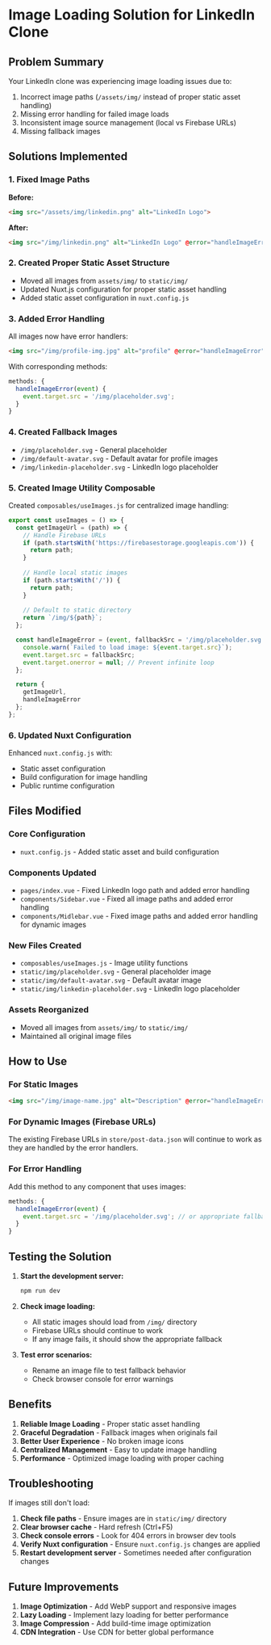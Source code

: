 # Image Loading Solution for LinkedIn Clone

## Problem Summary
Your LinkedIn clone was experiencing image loading issues due to:
1. Incorrect image paths (`/assets/img/` instead of proper static asset handling)
2. Missing error handling for failed image loads
3. Inconsistent image source management (local vs Firebase URLs)
4. Missing fallback images

## Solutions Implemented

### 1. Fixed Image Paths
**Before:**
```html
<img src="/assets/img/linkedin.png" alt="LinkedIn Logo">
```

**After:**
```html
<img src="/img/linkedin.png" alt="LinkedIn Logo" @error="handleImageError">
```

### 2. Created Proper Static Asset Structure
- Moved all images from `assets/img/` to `static/img/`
- Updated Nuxt.js configuration for proper static asset handling
- Added static asset configuration in `nuxt.config.js`

### 3. Added Error Handling
All images now have error handlers:
```html
<img src="/img/profile-img.jpg" alt="profile" @error="handleImageError" />
```

With corresponding methods:
```javascript
methods: {
  handleImageError(event) {
    event.target.src = '/img/placeholder.svg';
  }
}
```

### 4. Created Fallback Images
- `/img/placeholder.svg` - General placeholder
- `/img/default-avatar.svg` - Default avatar for profile images
- `/img/linkedin-placeholder.svg` - LinkedIn logo placeholder

### 5. Created Image Utility Composable
Created `composables/useImages.js` for centralized image handling:
```javascript
export const useImages = () => {
  const getImageUrl = (path) => {
    // Handle Firebase URLs
    if (path.startsWith('https://firebasestorage.googleapis.com')) {
      return path;
    }
    
    // Handle local static images
    if (path.startsWith('/')) {
      return path;
    }
    
    // Default to static directory
    return `/img/${path}`;
  };

  const handleImageError = (event, fallbackSrc = '/img/placeholder.svg') => {
    console.warn(`Failed to load image: ${event.target.src}`);
    event.target.src = fallbackSrc;
    event.target.onerror = null; // Prevent infinite loop
  };

  return {
    getImageUrl,
    handleImageError
  };
};
```

### 6. Updated Nuxt Configuration
Enhanced `nuxt.config.js` with:
- Static asset configuration
- Build configuration for image handling
- Public runtime configuration

## Files Modified

### Core Configuration
- `nuxt.config.js` - Added static asset and build configuration

### Components Updated
- `pages/index.vue` - Fixed LinkedIn logo path and added error handling
- `components/Sidebar.vue` - Fixed all image paths and added error handling
- `components/Midlebar.vue` - Fixed image paths and added error handling for dynamic images

### New Files Created
- `composables/useImages.js` - Image utility functions
- `static/img/placeholder.svg` - General placeholder image
- `static/img/default-avatar.svg` - Default avatar image
- `static/img/linkedin-placeholder.svg` - LinkedIn logo placeholder

### Assets Reorganized
- Moved all images from `assets/img/` to `static/img/`
- Maintained all original image files

## How to Use

### For Static Images
```html
<img src="/img/image-name.jpg" alt="Description" @error="handleImageError">
```

### For Dynamic Images (Firebase URLs)
The existing Firebase URLs in `store/post-data.json` will continue to work as they are handled by the error handlers.

### For Error Handling
Add this method to any component that uses images:
```javascript
methods: {
  handleImageError(event) {
    event.target.src = '/img/placeholder.svg'; // or appropriate fallback
  }
}
```

## Testing the Solution

1. **Start the development server:**
   ```bash
   npm run dev
   ```

2. **Check image loading:**
   - All static images should load from `/img/` directory
   - Firebase URLs should continue to work
   - If any image fails, it should show the appropriate fallback

3. **Test error scenarios:**
   - Rename an image file to test fallback behavior
   - Check browser console for error warnings

## Benefits

1. **Reliable Image Loading** - Proper static asset handling
2. **Graceful Degradation** - Fallback images when originals fail
3. **Better User Experience** - No broken image icons
4. **Centralized Management** - Easy to update image handling
5. **Performance** - Optimized image loading with proper caching

## Troubleshooting

If images still don't load:

1. **Check file paths** - Ensure images are in `static/img/` directory
2. **Clear browser cache** - Hard refresh (Ctrl+F5)
3. **Check console errors** - Look for 404 errors in browser dev tools
4. **Verify Nuxt configuration** - Ensure `nuxt.config.js` changes are applied
5. **Restart development server** - Sometimes needed after configuration changes

## Future Improvements

1. **Image Optimization** - Add WebP support and responsive images
2. **Lazy Loading** - Implement lazy loading for better performance
3. **Image Compression** - Add build-time image optimization
4. **CDN Integration** - Use CDN for better global performance 